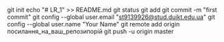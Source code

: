git init
echo "# LR_1" >> README.md
git status
git add 
git commit -m "first commit"
git config --global user.email "st9139926@stud.duikt.edu.ua"
git config --global user.name "Your Name"
git remote add origin посилання_на_ваш_репозипорій
git push -u origin master


